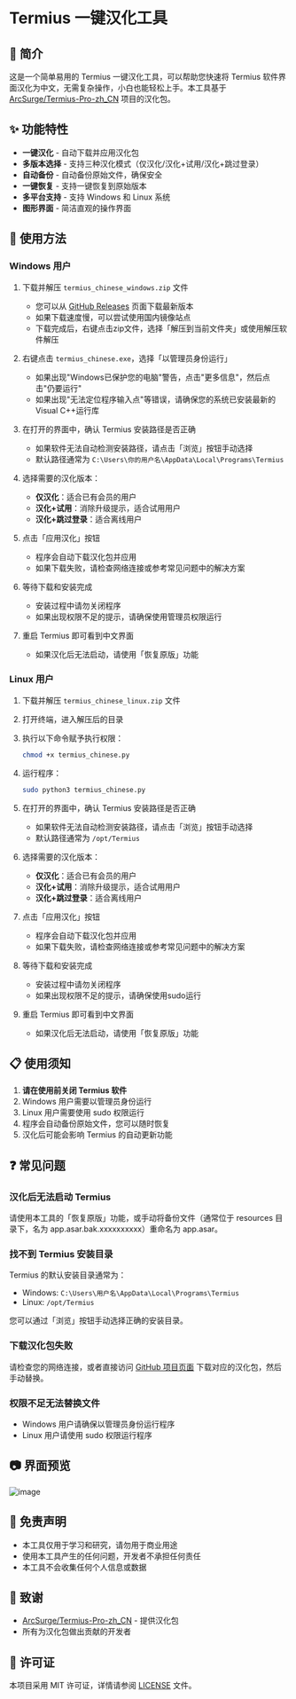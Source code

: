 # Termius 一键汉化工具

## 📝 简介

这是一个简单易用的 Termius 一键汉化工具，可以帮助您快速将 Termius 软件界面汉化为中文，无需复杂操作，小白也能轻松上手。本工具基于 [ArcSurge/Termius-Pro-zh_CN](https://github.com/ArcSurge/Termius-Pro-zh_CN) 项目的汉化包。

## ✨ 功能特性

- **一键汉化** - 自动下载并应用汉化包
- **多版本选择** - 支持三种汉化模式（仅汉化/汉化+试用/汉化+跳过登录）
- **自动备份** - 自动备份原始文件，确保安全
- **一键恢复** - 支持一键恢复到原始版本
- **多平台支持** - 支持 Windows 和 Linux 系统
- **图形界面** - 简洁直观的操作界面

## 🚀 使用方法

### Windows 用户

1. 下载并解压 `termius_chinese_windows.zip` 文件
   - 您可以从 [GitHub Releases](https://github.com/k08255-lxm/termius-chinese/releases) 页面下载最新版本
   - 如果下载速度慢，可以尝试使用国内镜像站点
   - 下载完成后，右键点击zip文件，选择「解压到当前文件夹」或使用解压软件解压

2. 右键点击 `termius_chinese.exe`，选择「以管理员身份运行」
   - 如果出现"Windows已保护您的电脑"警告，点击"更多信息"，然后点击"仍要运行"
   - 如果出现"无法定位程序输入点"等错误，请确保您的系统已安装最新的Visual C++运行库

5. 在打开的界面中，确认 Termius 安装路径是否正确
    - 如果软件无法自动检测安装路径，请点击「浏览」按钮手动选择
    - 默认路径通常为 `C:\Users\你的用户名\AppData\Local\Programs\Termius`

6. 选择需要的汉化版本：
   - **仅汉化**：适合已有会员的用户
   - **汉化+试用**：消除升级提示，适合试用用户
   - **汉化+跳过登录**：适合离线用户

7. 点击「应用汉化」按钮
    - 程序会自动下载汉化包并应用
    - 如果下载失败，请检查网络连接或参考常见问题中的解决方案

8. 等待下载和安装完成
    - 安装过程中请勿关闭程序
    - 如果出现权限不足的提示，请确保使用管理员权限运行

9. 重启 Termius 即可看到中文界面
    - 如果汉化后无法启动，请使用「恢复原版」功能

### Linux 用户

1. 下载并解压 `termius_chinese_linux.zip` 文件
2. 打开终端，进入解压后的目录
3. 执行以下命令赋予执行权限：
   ```bash
   chmod +x termius_chinese.py
   ```
4. 运行程序：
   ```bash
   sudo python3 termius_chinese.py
   ```
5. 在打开的界面中，确认 Termius 安装路径是否正确
    - 如果软件无法自动检测安装路径，请点击「浏览」按钮手动选择
    - 默认路径通常为 `/opt/Termius`

6. 选择需要的汉化版本：
   - **仅汉化**：适合已有会员的用户
   - **汉化+试用**：消除升级提示，适合试用用户
   - **汉化+跳过登录**：适合离线用户

7. 点击「应用汉化」按钮
    - 程序会自动下载汉化包并应用
    - 如果下载失败，请检查网络连接或参考常见问题中的解决方案

8. 等待下载和安装完成
    - 安装过程中请勿关闭程序
    - 如果出现权限不足的提示，请确保使用sudo运行

9. 重启 Termius 即可看到中文界面
    - 如果汉化后无法启动，请使用「恢复原版」功能

## 📋 使用须知

1. **请在使用前关闭 Termius 软件**
2. Windows 用户需要以管理员身份运行
3. Linux 用户需要使用 sudo 权限运行
4. 程序会自动备份原始文件，您可以随时恢复
5. 汉化后可能会影响 Termius 的自动更新功能

## ❓ 常见问题

### 汉化后无法启动 Termius

请使用本工具的「恢复原版」功能，或手动将备份文件（通常位于 resources 目录下，名为 app.asar.bak.xxxxxxxxxx）重命名为 app.asar。

### 找不到 Termius 安装目录

Termius 的默认安装目录通常为：
- Windows: `C:\Users\用户名\AppData\Local\Programs\Termius`
- Linux: `/opt/Termius`

您可以通过「浏览」按钮手动选择正确的安装目录。

### 下载汉化包失败

请检查您的网络连接，或者直接访问 [GitHub 项目页面](https://github.com/ArcSurge/Termius-Pro-zh_CN/releases) 下载对应的汉化包，然后手动替换。

### 权限不足无法替换文件

- Windows 用户请确保以管理员身份运行程序
- Linux 用户请使用 sudo 权限运行程序

## 📷 界面预览

![image](https://github.com/user-attachments/assets/ec1b391a-8497-49f8-b6de-3f7e8f57daf6)


## 📜 免责声明

- 本工具仅用于学习和研究，请勿用于商业用途
- 使用本工具产生的任何问题，开发者不承担任何责任
- 本工具不会收集任何个人信息或数据

## 🙏 致谢

- [ArcSurge/Termius-Pro-zh_CN](https://github.com/ArcSurge/Termius-Pro-zh_CN) - 提供汉化包
- 所有为汉化包做出贡献的开发者

## 📄 许可证

本项目采用 MIT 许可证，详情请参阅 [LICENSE](LICENSE) 文件。
